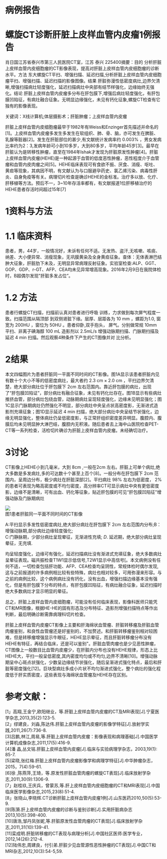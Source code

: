 # 病例报告

# 螺旋CT诊断肝脏上皮样血管内皮瘤1例报告

肖日国江苏省泰兴市第三人民医院CT室，江苏 泰兴 225400摘要：目的 分析肝脏上皮样血管内皮细胞瘤的CT影像表现，提高对肝脏上皮样血管内皮细胞瘤的诊断水平。方法 东大螺旋CT平扫、增强扫描、延迟扫描,分析肝脏上皮样血管内皮细胞瘤平扫、增强扫描、延迟扫描的影像图像。结果 肝脏弥漫性低密度病灶,边界欠清晰,增强扫描病灶轻度强化，延迟扫描病灶中央部有结节样强化，边缘始终无强化。结论 肝脏上皮样血管内皮瘤多分布在肝包膜下,增强后病灶轻度强化，有肝包膜凹陷征，有病灶融合征象。无明显边缘强化，未见有钙化征象,螺旋CT检查有它独有的影像表现。

关键词：X线计算机;体层摄影术；肝脏肿瘤；上皮样血管内皮瘤

肝脏上皮样血管内皮细胞瘤最早于1982年有Weiss和Enzinger首先描述并命名的[1]。上皮样血管内皮瘤多发生多发生在软组织、肺、骨、脑，亦可发生在脾脏、乳腺等脏器[2]。发生在肝脏部位的甚少,有文献统计发病率约 $0 . 0 0 3 \%$ ，男女发病比率约为2：3,发病年龄可小到10多岁，大到80多岁，平均年龄45岁[3]。最早在肝脏认为是转移性肿瘤，直至在1984年Ishak才发现为肝脏原发性肿瘤[4]。肝脏上皮样血管内皮瘤(HEHE)是一种起源于血管的低度恶性肿瘤，恶性程度介于血管瘤和血管内皮肉瘤之间[5]。HEHE临床表现可有食欲不振、厌食、消瘦、呕吐、黄疸等现象，其病因不明，有文献认为与口服避孕药史、氯乙烯污染、病毒性肝炎、自身免疫等有关。病理切片检查是确诊HEHE的金标准。治疗多以放、化疗、肝移植等方法。预后不一，3\~10年存活率都有，有文献报道1位肝移植治疗的HEHE患者存活时间超过15年[7]

# 1资料与方法

# 1.1 临床资料

患者，男，44岁，一般情况好，未诉有任何不适。无发热、盗汗,无咳嗽、咳痰、纳差、大小便异常、消瘦现象，无巩膜黄染及全身黄疸征象。查体：无体表淋巴结肿大征象，肝脏肋下未及，无明显异常病理反射征象。实验室检查:ALP、GGT、GOP、GDP、r-GT、AFP、CEA均未见异常增高现象。2016年2月9日在我院体检时，B超偶尔发现"肝脏多发占位”。

# 1.2 方法

患者行螺旋CT扫描，扫描前认真对患者进行呼吸 训练，力求做到每次屏气程度一致。扫描范围从隔顶部 到双侧肾脏下缘。层厚、层距各为 $1 0 ~ \mathrm { m m }$ ，螺距为1.0, 窗宽为 $2 0 0 \mathrm { H U }$ ，窗位为 ${ 5 0 } \mathrm { H U }$ 。患者仰卧,双手抱头， 屏气。分别做常规 $1 0 \mathrm { m m }$ 平扫、非离子碘海醇 $1 0 0 ~ \mathrm { m L }$ 造影剂以 $2 . 5 \mathrm { m L / s }$ 增强动脉期扫描、门脉期扫描及延迟 $4 ~ \mathrm { m i n }$ 扫描。然后观察4种条件下产生的CT图像并对 比分析。

# 2结果

本文四幅图片为患者肝脏同一平面不同时间的CT影像。图1A显示该患者肝脏内见有数十个大小不等的低密度病灶，最大者约 $2 . 3 ~ \mathrm { c m } { \times } 2 . 0 ~ \mathrm { c m }$ ，平扫边界欠清楚，绝大部分病灶位于肝包膜下 $2 \mathrm { c m }$ 左右范围内。靠近肝包膜的病灶，出现了“肝包膜凹陷证”，部分病灶有融合征象，未见有钙化灶存在。图1B显示有些病灶推挤血管，部分病灶包绕血管，动脉期病灶呈现轻度强化，边缘未见明显强化；图1C显示门脉期病灶仍然强化不明显，部分病灶中央呈点状高密度影，无渐进式造影剂充填征象；图1D显示延迟 $4 ~ \mathrm { m i n }$ 扫描，绝大部分病灶中央呈结节状强化，边缘无明显强化，整体病灶仍呈低密度影，与正常肝组织密度差异明显。腹腔内、腹膜后均未见明显肿大淋巴结，腹腔内无积液。随后患者去上海中山医院检查PET-CT等一系列检查，活检切片确诊为肝脏上皮样血管内皮瘤。未经确切治疗。

# 3讨论

CT影像上HEHE小到几毫米，大到 $8 \mathrm { c m }$ ,一般在$2 \mathrm { c m }$ 左右。肝脏上可单个病灶,绝大多数是多发病灶,多的可达数十个甚至上百个[8]。一般分布在肝包膜下 $2 \mathrm { c m }$ 范围内，呈周边分布，极少病灶在肝脏深部[2]。平扫病灶 $9 8 \%$ 左右为低密度， $2 \%$ 的患者可表现为略高密度或不均匀密度，高分辨率CT可显示病灶中央有更低密度影，边缘不是清晰，可有出血、钙化等征象，贴近肝包膜的可见“肝包膜凹陷征"增强动脉及门脉期病灶

![](images/1a81e16efc78b6817e4899d7be62b5147ed9aecd6ba8d300c6add1d08d9cb1bd.jpg)  
图1患者肝脏同一平面不同时间的CT影像

A:平扫显示多发性低密度病灶,绝大部分病灶在肝包膜下 $2 \mathrm { c m }$ 左右范围内分布;B：增强动脉期,部分病灶边缘轻度强化;  
C:门静脉期，少部分病灶呈现晕征，无渐进性充填; $D .$ 延迟期，绝大部分病灶呈现晕征，无充填.

均呈轻度强化，边缘可有强化，延迟扫描病灶没有渐进式充填征象，绝大多数病灶呈晕征表现。磁共振检查T1W1显示低信号,T2W1显示中高信号[。本文病例没有任何不适，一切检查包括肝功能、AFP、CEA检查均呈阴性，常规体检时偶尔发现,这与之前报道的许多病例相比较有些特殊，病灶也相对较多，可用弥漫来形容。与之前的病例比较，这个病例病灶没有钙化，没有出血，增强扫描边缘基本没有强化，但是有肝包膜下分布的特点，有肝包膜凹陷征，有病灶融合征象，延迟扫描时绝大多数病灶才显示明显的晕征。

总之，肝脏上皮样血管内皮细胞瘤，可能没有任何临床表现，影像科医师只能凭CT和MR图像，根据HE-HE的固有形态及分布特征、造影剂增强扫描特点等作出判断，最后明确诊断需靠病理科切片检查。

肝脏上皮样血管内皮瘤CT影像上主要和肝海绵状血管瘤、肝脏转移瘤及肝脏血管肉瘤鉴别，和良性血管瘤还是好鉴别的，不加赘述。和肝脏转移瘤鉴别相对较困难，但是转移瘤增强显示牛眼征，HEHE显示晕征，而且肝脏转移瘤分布没有HEHE有特征，再结合临床，还是可以鉴别"。肝脏血管肉瘤也是少见恶性肿瘤，CT图像上一般数目比血管内皮瘤少，在肝脏内分布也没有HEHE规律，形态上比HEHE大，平扫一般呈低密度,其内密度均匀或不均匀,边界不清晰[10]。增强动脉期呈中心斑点状强化，少数呈边缘结节状强化，随后呈渐进式强化特点，最后和肝脏等密度强化[12]。巨块型病灶多成小片状不均匀渐进式强化，整个病灶的强化程度低于肝实质密度，这些表现与海绵状血管瘤及HEHE存在区别。

# 参考文献：

[1」高翔,王金宁,欧阳继业，等.肝脏上皮样血管内皮瘤的CT及MRI表现[J].宁夏医学杂志,2013,35(2):123-5.  
[2」缪建良，刘淼,陈达伟.肝脏上皮样血管内皮瘤的影像学特征[J].放射学实践,2011,26(7):736-8.  
[3]吕鹏,林江,周易,等.肝脏上皮样血管内皮瘤：影像表现和病理基础[J].中国医学计算机成像杂志,2011,17(5):416-9.  
[4]潘 晶,丛文铭.肝脏上皮样血管内皮瘤[J].临床与实验病理学杂志，2003,19(1): 85-7.  
[5]梁晓,张红梅.肝脏上皮样血管内皮瘤影像学和病理学特征[J].中华肿瘤杂志，2015，7(4):59-61.  
[6]徐 ,陈燕萍,王琦，等.原发性肝脏血管肉瘤的螺旋CT表现[J].临床放射学杂志,2011,30(9):1306-9.  
[7」赵桂玖,王庆兵，曾蒙苏,等.肝上皮样血管内皮细胞瘤的CT和MRI表现[J].中国临床医学影像杂志,2015,23(8):51-4.  
[8」张晓山,李晓辉.CT诊断肝脏上皮样血管内皮瘤1例[J].山东医药2010,50(5):53-9.  
[9]陈漪.肝上皮样血管内皮瘤的诊断与鉴别诊断[J].实用肝脏病杂志2013,10(5):398-400.  
[10]唐浩,邹丹凤张妮,等.肝脏原发性血管肉瘤的CT表现[J].临床放射学杂志,2011,31(10):139-41.  
[11]栾成明.肝脏转移瘤的CT表现与病理分析[J].中国社区医师:医学专业，2012,14(26):212-4.  
[12]陆伟忠,周建良，付引弟.肝脏少见血管源性恶性肿瘤的CT表现[J].中国CT和MRI杂志,2012,10(3):54-5,59.